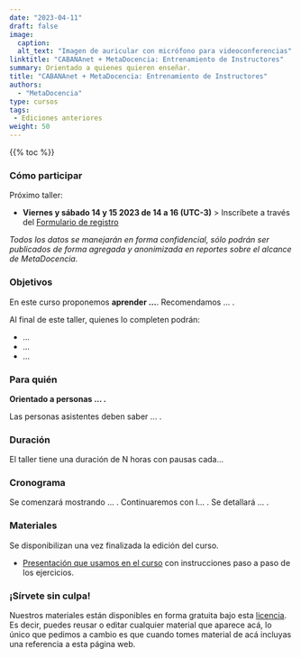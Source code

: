 ```yaml
---
date: "2023-04-11"
draft: false
image:
  caption: 
  alt_text: "Imagen de auricular con micrófono para videoconferencias"
linktitle: "CABANAnet + MetaDocencia: Entrenamiento de Instructores"
summary: Orientado a quienes quieren enseñar.
title: "CABANAnet + MetaDocencia: Entrenamiento de Instructores"
authors: 
  - "MetaDocencia"
type: cursos
tags:
 - Ediciones anteriores
weight: 50
---
```



{{% toc %}}


### Cómo participar 
Próximo taller:
- **Viernes y sábado 14 y 15 2023 de 14 a 16 (UTC-3)** > Inscríbete a través del [Formulario de registro](https://docs.google.com/forms/d/e/1FAIpQLSfA2QW1YxJJxAVScDyr-s0r1sWoUZBUPkwzvuVPxdS925jAgA/viewform)

*Todos los datos se manejarán en forma confidencial, sólo podrán ser publicados de forma agregada y anonimizada en reportes sobre el alcance de MetaDocencia.*

### Objetivos 
En este curso proponemos **aprender ...**. Recomendamos ... .


Al final de este taller, quienes lo completen podrán:
- ...
- ...
- ...
  
### Para quién 
**Orientado a personas ... .** 

Las personas asistentes deben saber ... .

### Duración

El taller tiene una duración de N horas con pausas cada...

### Cronograma

Se comenzará mostrando ... .
Continuaremos con l... .
Se detallará ... .

### Materiales
Se disponibilizan una vez finalizada la edición del curso.

* [Presentación que usamos en el curso]() con instrucciones paso a paso de los ejercicios. 

### ¡Sírvete sin culpa!

Nuestros materiales están disponibles en forma gratuita bajo esta [licencia](https://creativecommons.org/licenses/by/4.0/deed.es). Es decir, puedes reusar o editar cualquier material que aparece acá, lo único que pedimos a cambio es que cuando tomes material de acá incluyas una referencia a esta página web.

